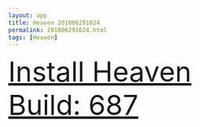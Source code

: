 ```yaml
---
layout: app
title: Heaven 201806291624
permalink: 201806291624.html
tags: [Heaven]
---
```

<div class="pure-g">
    <div class="pure-u-1-1" style="font-size: 4em">
        <a class="pure-button-primary" href="itms-services://?action=download-manifest&url=https%3A%2F%2Flitsungyisigono.github.io%2FTestScript%2Fmanifests%2F201806291624.plist"><i class="fa fa-download" aria-hidden="true"></i>Install Heaven Build: 687</a>
    </div>
</div>